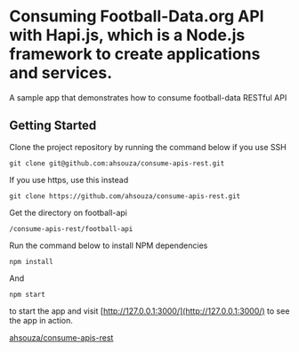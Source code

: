 # Consuming Football-Data.org API with Hapi.js, which is a Node.js framework to create applications and services.

A sample app that demonstrates how to consume football-data RESTful API

## Getting Started

Clone the project repository by running the command below if you use SSH

`git clone git@github.com:ahsouza/consume-apis-rest.git`

If you use https, use this instead

`git clone https://github.com/ahsouza/consume-apis-rest.git`

Get the directory on football-api

`/consume-apis-rest/football-api`

Run the command below to install NPM dependencies

`npm install`

And

`npm start`

to start the app and visit [http://127.0.0.1:3000/](http://127.0.0.1:3000/) to see the app in action.

[ahsouza/consume-apis-rest](https://github.com/ahsouza/consume-apis-rest#readme)
